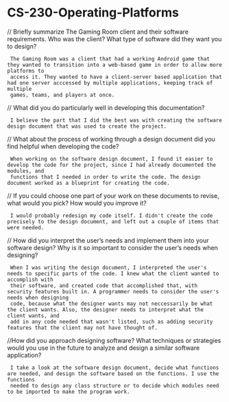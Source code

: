 # CS-230-Operating-Platforms

// Briefly summarize The Gaming Room client and their software requirements. Who was the client? What type of software did they want you to design?
     
     The Gaming Room was a client that had a working Android game that they wanted to transition into a web-based game in order to allow more platforms to 
     access it. They wanted to have a client-server based application that had one server acccessed by multiple applications, keeping track of multiple
     games, teams, and players at once.
     
// What did you do particularly well in developing this documentation?
     
     I believe the part that I did the best was with creating the software design document that was used to create the project.
     
// What about the process of working through a design document did you find helpful when developing the code?
     
     When working on the software design document, I found it easier to develop the code for the project, since I had already documented the modules, and
     functions that I needed in order to write the code. The design document worked as a blueprint for creating the code.
     
// If you could choose one part of your work on these documents to revise, what would you pick? How would you improve it?
     
     I would probably redesign my code itself. I didn't create the code precisely to the design document, and left out a couple of items that were needed.
     
// How did you interpret the user’s needs and implement them into your software design? Why is it so important to consider the user’s needs when designing?
     
     When I was writing the design document, I interpreted the user's needs to specific parts of the code. I knew what the client wanted to accomplish with
     their software, and created code that accomplished that, with security features built in. A programmer needs to consider the user's needs when designing
     code, because what the designer wants may not neccessarily be what the client wants. Also, the designer needs to interpret what the client wants, and 
     add in any code needed that wasn't listed, such as adding security features that the client may not have thought of.
     
//How did you approach designing software? What techniques or strategies would you use in the future to analyze and design a similar software application?
     
     I take a look at the software design document, decide what functions are needed, and design the software based on the functions. I use the functions
     needed to design any class structure or to decide which modules need to be imported to make the program work.
